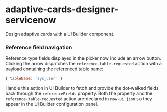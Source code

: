 adaptive-cards-designer-servicenow
===================================
Design adaptive cards with a UI Builder component.

### Reference field navigation

Reference type fields displayed in the picker now include an arrow button.
Clicking the arrow dispatches the `reference-table-requested` action with a
payload containing the referenced table name:

```javascript
{ tableName: 'sys_user' }
```

Handle this action in UI Builder to fetch and provide the dot‑walked fields back
through the `referenceFields` property. Both the property and the
`reference-table-requested` action are declared in `now-ui.json` so they appear
in the UI Builder configuration panel.
